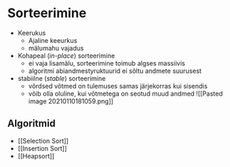 # Sorteerimine
- Keerukus 
	- Ajaline keeurkus
	- mälumahu vajadus
- Kohapeal (*in-place*) sorteerimine
	- ei vaja lisamälu, sorteerimine toimub algses massiivis
	- algoritmi abiandmestyruktuurid ei sõltu andmete suurusest
- stabiilne (*stable*) sorteerimine
	- võrdsed võtmed on tulemuses samas järjekorras kui sisendis
	- võib olla oluline, kui võtmetega on seotud muud andmed
![[Pasted image 20210110181059.png]]
## Algoritmid
- [[Selection Sort]]
- [[Insertion Sort]]
- [[Heapsort]]